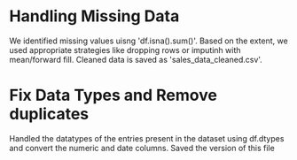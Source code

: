 # Handling Missing Data

We identified missing values uisng 'df.isna().sum()'. Based on the extent, we used appropriate strategies like dropping rows or imputinh with mean/forward fill. Cleaned data is saved as  'sales_data_cleaned.csv'.

# Fix Data Types and Remove duplicates

Handled the datatypes of the entries present in the dataset using df.dtypes and convert the numeric and date columns. Saved the version of this file
